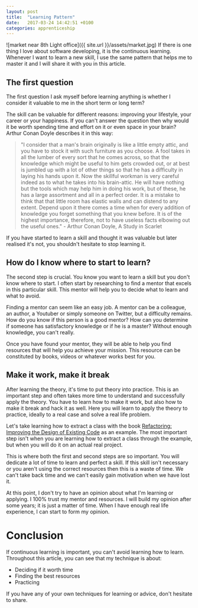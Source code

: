 ```yaml
---
layout: post
title:  "Learning Pattern"
date:   2017-03-24 14:42:51 +0100
categories: apprenticeship
---
```

![market near 8th Light office]({{ site.url }}/assets/market.jpg)
If there is one thing I love about software developing, it is the continuous learning. Whenever I want to learn a new skill, I use the same pattern that helps me to master it and I will share it with you in this article.

## The first question
The first question I ask myself before learning anything is whether  I consider it valuable to me in the short term or long term?

The skill can be valuable for different reasons: improving your lifestyle, your career or your happiness. If you can't answer the question then why would it be worth spending time and effort on it or even space in your brain? Arthur Conan Doyle describes it in this way:

> "I consider that a man's brain originally is like a little empty attic, and you have to stock it with such furniture as you choose. A fool takes in all the lumber of every sort that he comes across, so that the knowledge which might be useful to him gets crowded out, or at best is jumbled up with a lot of other things so that he has a difficulty in laying his hands upon it. Now the skillful workman is very careful indeed as to what he takes into his brain-attic. He will have nothing but the tools which may help him in doing his work, but of these, he has a large assortment and all in a perfect order. It is a mistake to think that that little room has elastic walls and can distend to any extent. Depend upon it there comes a time when for every addition of knowledge you forget something that you knew before. It is of the highest importance, therefore, not to have useless facts elbowing out the useful ones." -  Arthur Conan Doyle, A Study in Scarlet

If you have started to learn a skill and thought it was valuable but later realised it's not, you shouldn't hesitate to stop learning it.

## How do I know where to start to learn?
The second step is crucial. You know you want to learn a skill but you don't know where to start. I often start by researching to find a mentor that excels in this particular skill. This mentor will help you to decide what to learn and what to avoid.

Finding a mentor can seem like an easy job. A mentor can be a colleague, an author, a Youtuber or simply someone on Twitter, but a difficulty remains. How do you know if this person is a good mentor? How can you determine if someone has satisfactory knowledge or if he is a master? Without enough knowledge, you can't really.

Once you have found your mentor, they will be able to help you find resources that will help you achieve your mission. This resource can be constituted by books, videos or whatever works best for you.

## Make it work, make it break
After learning the theory, it's time to put theory into practice. This is an important step and often takes more time to understand and successfully apply the theory. You have to learn how to make it work, but also how to make it break and hack it as well. Here you will learn to apply the theory to practice, ideally to a real case and solve a real life problem.

Let's take learning how to extract a class with the book [Refactoring: Improving the Design of Existing Code](https://www.amazon.co.uk/Refactoring-Improving-Design-Existing-Technology/dp/0201485672) as an example. The most important step isn't when you are learning how to extract a class through the example, but when you will do it on an actual real project.

This is where both the first and second steps are so important. You will dedicate a lot of time to learn and perfect a skill. If this skill isn't necessary or you aren't using the correct resources then this is a waste of time. We can't take back time and we can't easily gain motivation when we have lost it.

At this point, I don't try to have an opinion about what I'm learning or applying. I 100% trust my mentor and resources. I will build my opinion after some years; it is just a matter of time. When I have enough real life experience, I can start to form my opinion.

# Conclusion
If continuous learning is important, you can't avoid learning how to learn. Throughout this article, you can see that my technique is about:
- Deciding if it worth time
- Finding the best resources
- Practicing

If you have any of your own techniques for learning or advice, don't hesitate to share.
